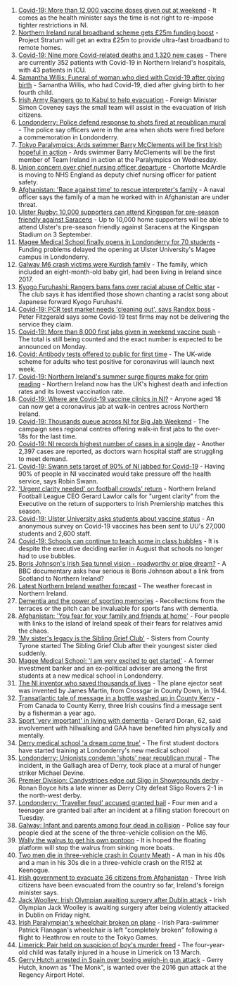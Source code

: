1. [Covid-19: More than 12,000 vaccine doses given out at weekend](https://www.bbc.co.uk/news/uk-northern-ireland-58300969) - It comes as the health minister says the time is not right to re-impose tighter restrictions in NI.
2. [Northern Ireland rural broadband scheme gets £25m funding boost](https://www.bbc.co.uk/news/uk-northern-ireland-58311086) - Project Stratum will get an extra £25m to provide ultra-fast broadband to remote homes.
3. [Covid-19: Nine more Covid-related deaths and 1,320 new cases](https://www.bbc.co.uk/news/uk-northern-ireland-58308422) - There are currently 352 patients with Covid-19 in Northern Ireland's hospitals, with 43 patients in ICU.
4. [Samantha Willis: Funeral of woman who died with Covid-19 after giving birth](https://www.bbc.co.uk/news/uk-northern-ireland-58309750) - Samantha Willis, who had Covid-19, died after giving birth to her fourth child.
5. [Irish Army Rangers go to Kabul to help evacuation](https://www.bbc.co.uk/news/world-europe-58309751) - Foreign Minister Simon Coveney says the small team will assist in the evacuation of Irish citizens.
6. [Londonderry: Police defend response to shots fired at republican mural](https://www.bbc.co.uk/news/uk-northern-ireland-foyle-west-58308370) - The police say officers were in the area when shots were fired before a commemoration in Londonderry.
7. [Tokyo Paralympics: Ards swimmer Barry McClements will be first Irish hopeful in action](https://www.bbc.co.uk/sport/disability-sport/58308258) - Ards swimmer Barry McClements will be the first member of Team Ireland in action at the Paralympics on Wednesday.
8. [Union concern over chief nursing officer departure](https://www.bbc.co.uk/news/uk-northern-ireland-58304363) - Chartotte McArdle is moving to NHS England as deputy chief nursing officer for patient safety.
9. [Afghanistan: 'Race against time' to rescue interpreter's family](https://www.bbc.co.uk/news/uk-northern-ireland-58303222) - A naval officer says the family of a man he worked with in Afghanistan are under threat.
10. [Ulster Rugby: 10,000 supporters can attend Kingspan for pre-season friendly against Saracens](https://www.bbc.co.uk/sport/rugby-union/58307092) - Up to 10,000 home supporters will be able to attend Ulster's pre-season friendly against Saracens at the Kingspan Stadium on 3 September.
11. [Magee Medical School finally opens in Londonderry for 70 students](https://www.bbc.co.uk/news/uk-northern-ireland-58300292) - Funding problems delayed the opening at Ulster University's Magee campus in Londonderry.
12. [Galway M6 crash victims were Kurdish family](https://www.bbc.co.uk/news/world-europe-58304362) - The family, which included an eight-month-old baby girl, had been living in Ireland since 2017.
13. [Kyogo Furuhashi: Rangers bans fans over racial abuse of Celtic star](https://www.bbc.co.uk/news/uk-scotland-glasgow-west-58300455) - The club says it has identified those shown chanting a racist song about Japanese forward Kyogo Furuhashi.
14. [Covid-19: PCR test market needs 'cleaning out', says Randox boss](https://www.bbc.co.uk/news/uk-northern-ireland-58298467) - Peter Fitzgerald says some Covid-19 test firms may not be delivering the service they claim.
15. [Covid-19: More than 8,000 first jabs given in weekend vaccine push](https://www.bbc.co.uk/news/uk-northern-ireland-58294894) - The total is still being counted and the exact number is expected to be announced on Monday.
16. [Covid: Antibody tests offered to public for first time](https://www.bbc.co.uk/news/uk-58293249) - The UK-wide scheme for adults who test positive for coronavirus will launch next week.
17. [Covid-19: Northern Ireland's summer surge figures make for grim reading](https://www.bbc.co.uk/news/uk-northern-ireland-58286351) - Northern Ireland now has the UK's highest death and infection rates and its lowest vaccination rate.
18. [Covid-19: Where are Covid-19 vaccine clinics in NI?](https://www.bbc.co.uk/news/uk-northern-ireland-57863840) - Anyone aged 18 can now get a coronavirus jab at walk-in centres across Northern Ireland.
19. [Covid-19: Thousands queue across NI for Big Jab Weekend](https://www.bbc.co.uk/news/uk-northern-ireland-58256976) - The campaign sees regional centres offering walk-in first jabs to the over-18s for the last time.
20. [Covid-19: NI records highest number of cases in a single day](https://www.bbc.co.uk/news/uk-northern-ireland-58278998) - Another 2,397 cases are reported, as doctors warn hospital staff are struggling to meet demand.
21. [Covid-19: Swann sets target of 90% of NI jabbed for Covid-19](https://www.bbc.co.uk/news/uk-northern-ireland-58269477) - Having 90% of people in NI vaccinated would take pressure off the health service, says Robin Swann.
22. ['Urgent clarity needed' on football crowds' return](https://www.bbc.co.uk/sport/football/58267160) - Northern Ireland Football League CEO Gerard Lawlor calls for "urgent clarity" from the Executive on the return of supporters to Irish Premiership matches this season.
23. [Covid-19: Ulster University asks students about vaccine status](https://www.bbc.co.uk/news/uk-northern-ireland-58261413) - An anonymous survey on Covid-19 vaccines has been sent to UU's 27,000 students and 2,600 staff.
24. [Covid-19: Schools can continue to teach some in class bubbles](https://www.bbc.co.uk/news/uk-northern-ireland-58262835) - It is despite the executive deciding earlier in August that schools no longer had to use bubbles.
25. [Boris Johnson's Irish Sea tunnel vision - roadworthy or pipe dream?](https://www.bbc.co.uk/news/uk-northern-ireland-58269437) - A BBC documentary asks how serious is Boris Johnson about a link from Scotland to Northern Ireland?
26. [Latest Northern Ireland weather forecast](https://www.bbc.co.uk/news/uk-northern-ireland-26018439) - The weather forecast in Northern Ireland.
27. [Dementia and the power of sporting memories](https://www.bbc.co.uk/news/uk-northern-ireland-57667387) - Recollections from the terraces or the pitch can be invaluable for sports fans with dementia.
28. [Afghanistan: 'You fear for your family and friends at home'](https://www.bbc.co.uk/news/uk-northern-ireland-58241343) - Four people with links to the island of Ireland speak of their fears for relatives amid the chaos.
29. ['My sister's legacy is the Sibling Grief Club'](https://www.bbc.co.uk/news/uk-northern-ireland-58175239) - Sisters from County Tyrone started The Sibling Grief Club after their youngest sister died suddenly.
30. [Magee Medical School: 'I am very excited to get started'](https://www.bbc.co.uk/news/uk-northern-ireland-58310001) - A former investment banker and an ex-political adviser are among the first students at a new medical school in Londonderry.
31. [The NI inventor who saved thousands of lives](https://www.bbc.co.uk/news/uk-northern-ireland-58274204) - The plane ejector seat was invented by James Martin, from Crossgar in County Down, in 1944.
32. [Transatlantic tale of message in a bottle washed up in County Kerry](https://www.bbc.co.uk/news/uk-northern-ireland-58281557) - From Canada to County Kerry, three Irish cousins find a message sent by a fisherman a year ago.
33. [Sport 'very important' in living with dementia](https://www.bbc.co.uk/news/uk-northern-ireland-58279336) - Gerard Doran, 62, said involvement with hillwalking and GAA have benefited him physically and mentally.
34. [Derry medical school 'a dream come true'](https://www.bbc.co.uk/news/uk-northern-ireland-foyle-west-58286006) - The first student doctors have started training at Londonderry's new medical school
35. [Londonderry: Unionists condemn 'shots' near republican mural](https://www.bbc.co.uk/news/uk-northern-ireland-58297142) - The incident, in the Galliagh area of Derry, took place at a mural of hunger striker Michael Devine.
36. [Premier Division: Candystripes edge out Sligo in Showgrounds derby](https://www.bbc.co.uk/sport/football/58295278) - Ronan Boyce hits a late winner as Derry City defeat Sligo Rovers 2-1 in the north-west derby.
37. [Londonderry: 'Traveller feud' accused granted bail](https://www.bbc.co.uk/news/uk-northern-ireland-foyle-west-58273879) - Four men and a teenager are granted bail after an incident at a filling station forecourt on Tuesday.
38. [Galway: Infant and parents among four dead in collision](https://www.bbc.co.uk/news/world-europe-58279482) - Police say four people died at the scene of the three-vehicle collision on the M6.
39. [Wally the walrus to get his own pontoon](https://www.bbc.co.uk/news/world-europe-58279480) - It is hoped the floating platform will stop the walrus from sinking more boats.
40. [Two men die in three-vehicle crash in County Meath](https://www.bbc.co.uk/news/world-europe-58272004) - A man in his 40s and a man in his 30s die in a three-vehicle crash on the R152 at Keenogue.
41. [Irish government to evacuate 36 citizens from Afghanistan](https://www.bbc.co.uk/news/world-europe-58269484) - Three Irish citizens have been evacuated from the country so far, Ireland's foreign minister says.
42. [Jack Woolley: Irish Olympian awaiting surgery after Dublin attack](https://www.bbc.co.uk/sport/taekwondo/58216169) - Irish Olympian Jack Woolley is awaiting surgery after being violently attacked in Dublin on Friday night.
43. [Irish Paralympian's wheelchair broken on plane](https://www.bbc.co.uk/sport/disability-sport/58214675) - Irish Para-swimmer Patrick Flanagan's wheelchair is left "completely broken" following a flight to Heathrow en route to the Tokyo Games.
44. [Limerick: Pair held on suspicion of boy's murder freed](https://www.bbc.co.uk/news/world-europe-58205640) - The four-year-old child was fatally injured in a house in Limerick on 13 March.
45. [Gerry Hutch arrested in Spain over boxing weigh-in gun attack](https://www.bbc.co.uk/news/world-europe-58195768) - Gerry Hutch, known as "The Monk", is wanted over the 2016 gun attack at the Regency Airport Hotel.
